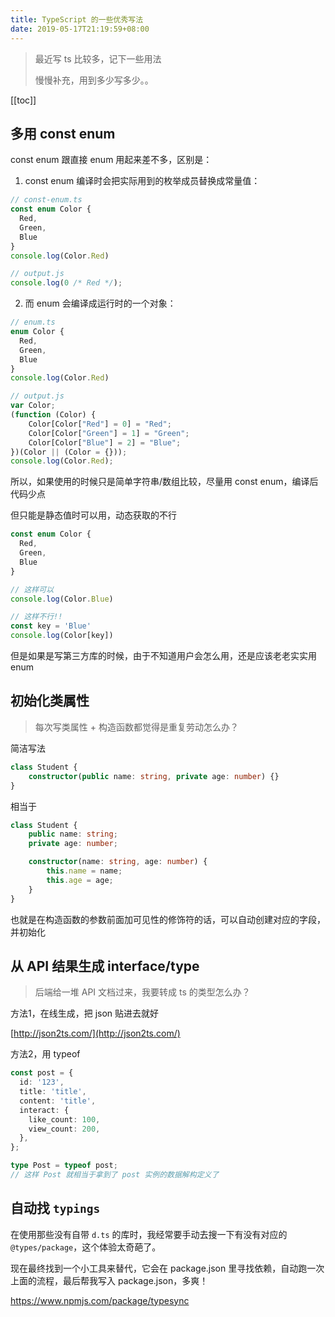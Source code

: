 ```yaml
---
title: TypeScript 的一些优秀写法
date: 2019-05-17T21:19:59+08:00
---
```


> 最近写 ts 比较多，记下一些用法
> 
> 慢慢补充，用到多少写多少。。

[[toc]]

## 多用 const enum

const enum 跟直接 enum 用起来差不多，区别是：

1. const enum 编译时会把实际用到的枚举成员替换成常量值：

```ts
// const-enum.ts
const enum Color {
  Red,
  Green,
  Blue
}
console.log(Color.Red)

// output.js
console.log(0 /* Red */);
```

2. 而 enum 会编译成运行时的一个对象：

```ts
// enum.ts
enum Color {
  Red,
  Green,
  Blue
}
console.log(Color.Red)

// output.js
var Color;
(function (Color) {
    Color[Color["Red"] = 0] = "Red";
    Color[Color["Green"] = 1] = "Green";
    Color[Color["Blue"] = 2] = "Blue";
})(Color || (Color = {}));
console.log(Color.Red);
```



所以，如果使用的时候只是简单字符串/数组比较，尽量用 const enum，编译后代码少点

但只能是静态值时可以用，动态获取的不行

```ts
const enum Color {
  Red,
  Green,
  Blue
}

// 这样可以
console.log(Color.Blue)

// 这样不行!!
const key = 'Blue'
console.log(Color[key])
```

但是如果是写第三方库的时候，由于不知道用户会怎么用，还是应该老老实实用 enum



## 初始化类属性

> 每次写类属性 + 构造函数都觉得是重复劳动怎么办？

简洁写法

```ts
class Student {
    constructor(public name: string, private age: number) {}
}
```

相当于

```ts
class Student {
    public name: string;
    private age: number;

    constructor(name: string, age: number) {
        this.name = name;
        this.age = age;
    }
}
```

也就是在构造函数的参数前面加可见性的修饰符的话，可以自动创建对应的字段，并初始化



## 从 API 结果生成 interface/type

> 后端给一堆 API 文档过来，我要转成 ts 的类型怎么办？

方法1，在线生成，把 json 贴进去就好

[http://json2ts.com/](http://json2ts.com/)



方法2，用 typeof

```ts
const post = {
  id: '123',
  title: 'title',
  content: 'title',
  interact: {
    like_count: 100,
    view_count: 200,
  },
};

type Post = typeof post;
// 这样 Post 就相当于拿到了 post 实例的数据解构定义了
```



## 自动找 `typings`

在使用那些没有自带 `d.ts` 的库时，我经常要手动去搜一下有没有对应的 `@types/package`，这个体验太奇葩了。

现在最终找到一个小工具来替代，它会在 package.json 里寻找依赖，自动跑一次上面的流程，最后帮我写入 package.json，多爽！

<https://www.npmjs.com/package/typesync>

